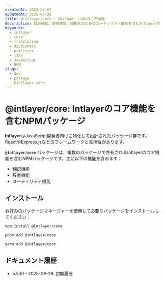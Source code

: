 ```yaml
---
createdAt: 2025-02-07
updatedAt: 2025-06-29
title: @intlayer/core - Intlayer i18nのコア機能
description: 翻訳機能、辞書機能、国際化のためのユーティリティ機能を含むIntlayerのコア機能を提供するNPMパッケージ。
keywords:
  - intlayer
  - core
  - translation
  - dictionary
  - utilities
  - i18n
  - JavaScript
  - NPM
slugs:
  - doc
  - package
  - @intlayer_core
---
```


# @intlayer/core: Intlayerのコア機能を含むNPMパッケージ

**Intlayer**はJavaScript開発者向けに特化して設計されたパッケージ群です。ReactやExpress.jsなどのフレームワークと互換性があります。

**`@intlayer/core`** パッケージは、複数のパッケージで共有されるIntlayerのコア機能を含むNPMパッケージです。主に以下の機能を含みます：

- 翻訳機能
- 辞書機能
- ユーティリティ機能

## インストール

お好みのパッケージマネージャーを使用して必要なパッケージをインストールしてください：

```bash packageManager="npm"
npm install @intlayer/core
```

```bash packageManager="pnpm"
pnpm add @intlayer/core
```

```bash packageManager="yarn"
yarn add @intlayer/core
```

## ドキュメント履歴

- 5.5.10 - 2025-06-29: 初期履歴
